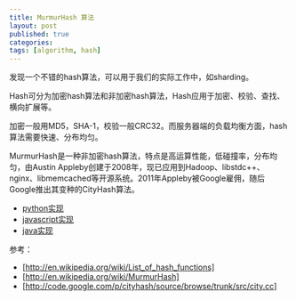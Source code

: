 ```yaml
---
title: MurmurHash 算法
layout: post
published: true
categories: 
tags: [algorithm, hash]
---
```


发现一个不错的hash算法，可以用于我们的实际工作中，如sharding。

Hash可分为加密hash算法和非加密hash算法，Hash应用于加密、校验、查找、横向扩展等。

加密一般用MD5，SHA-1，校验一般CRC32。而服务器端的负载均衡方面，hash算法需要快速、分布均匀。

MurmurHash是一种非加密hash算法，特点是高运算性能，低碰撞率，分布均匀，由Austin Appleby创建于2008年，现已应用到Hadoop、libstdc++、nginx、libmemcached等开源系统。2011年Appleby被Google雇佣，随后Google推出其变种的CityHash算法。

* [python实现](http://code.google.com/p/pyfasthash/)
* [javascript实现](https://github.com/garycourt/murmurhash-js)
* [java实现](http://docs.guava-libraries.googlecode.com/git/javadoc/com/google/common/hash/Hashing.html)

参考：

* [http://en.wikipedia.org/wiki/List_of_hash_functions]
* [http://en.wikipedia.org/wiki/MurmurHash]
* [http://code.google.com/p/cityhash/source/browse/trunk/src/city.cc]
